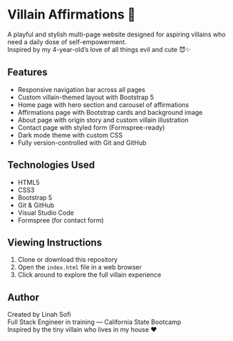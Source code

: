 # Villain Affirmations 👹

A playful and stylish multi-page website designed for aspiring villains who need a daily dose of self-empowerment.  
Inspired by my 4-year-old’s love of all things evil and cute 😈✨

## Features

- Responsive navigation bar across all pages
- Custom villain-themed layout with Bootstrap 5
- Home page with hero section and carousel of affirmations
- Affirmations page with Bootstrap cards and background image
- About page with origin story and custom villain illustration
- Contact page with styled form (Formspree-ready)
- Dark mode theme with custom CSS
- Fully version-controlled with Git and GitHub

## Technologies Used

- HTML5
- CSS3
- Bootstrap 5
- Git & GitHub
- Visual Studio Code
- Formspree (for contact form)

## Viewing Instructions

1. Clone or download this repository
2. Open the `index.html` file in a web browser
3. Click around to explore the full villain experience

## Author

Created by Linah Sofi  
Full Stack Engineer in training — California State Bootcamp  
Inspired by the tiny villain who lives in my house ❤️



